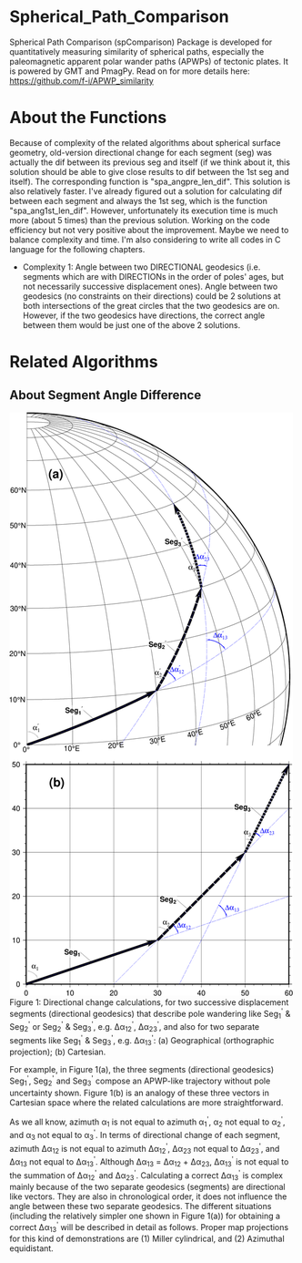 # Spherical_Path_Comparison
Spherical Path Comparison (spComparison) Package is developed for quantitatively
measuring similarity of spherical paths, especially the paleomagnetic apparent
polar wander paths (APWPs) of tectonic plates. It is powered by GMT and PmagPy.
Read on for more details here: https://github.com/f-i/APWP_similarity

# About the Functions
Because of complexity of the related algorithms about spherical surface geometry,
old-version directional change for each segment (seg) was actually the dif
between its previous seg and itself (if we think about it, this solution should
be able to give close results to dif between the 1st seg and itself). The
corresponding function is "spa_angpre_len_dif". This solution is also relatively
faster. I've already figured out a solution for calculating dif between each
segment and always the 1st seg, which is the function "spa_ang1st_len_dif".
However, unfortunately its execution time is much more (about 5 times) than the
previous solution. Working on the code efficiency but not very positive about
the improvement. Maybe we need to balance complexity and time. I'm also
considering to write all codes in C language for the following chapters.
* Complexity 1: Angle between two DIRECTIONAL geodesics (i.e. segments which
  are with DIRECTIONs in the order of poles' ages, but not necessarily
  successive displacement ones). Angle between two geodesics (no constraints
  on their directions) could be 2 solutions at both intersections of the
  great circles that the two geodesics are on. However, if the two geodesics
  have directions, the correct angle between them would be just one of the
  above 2 solutions.

# Related Algorithms

## About Segment Angle Difference

![](fig1directionalGeodesics.png?raw=true)
Figure 1: Directional change calculations, for two successive displacement
segments (directional geodesics) that describe pole wandering like
Seg<sub>1</sub><sup>'</sup> & Seg<sub>2</sub><sup>'</sup> or
Seg<sub>2</sub><sup>'</sup> & Seg<sub>3</sub><sup>'</sup>, e.g.
&Delta;&alpha;<sub>12</sub><sup>'</sup>,
&Delta;&alpha;<sub>23</sub><sup>'</sup>, and also for two separate segments like
Seg<sub>1</sub><sup>'</sup> & Seg<sub>3</sub><sup>'</sup>, e.g.
&Delta;&alpha;<sub>13</sub><sup>'</sup>: (a) Geographical (orthographic
projection); (b) Cartesian.

For example, in Figure 1(a), the three segments (directional geodesics)
Seg<sub>1</sub><sup>'</sup>, Seg<sub>2</sub><sup>'</sup> and
Seg<sub>3</sub><sup>'</sup> compose an APWP-like trajectory without pole
uncertainty shown. Figure 1(b) is an analogy of these three vectors in Cartesian
space where the related calculations are more straightforward.

As we all know, azimuth &alpha;<sub>1</sub> is not equal to azimuth
&alpha;<sub>1</sub><sup>'</sup>, &alpha;<sub>2</sub> not equal to
&alpha;<sub>2</sub><sup>'</sup>, and &alpha;<sub>3</sub> not equal to
&alpha;<sub>3</sub><sup>'</sup>. In terms of directional change of each segment,
azimuth &Delta;&alpha;<sub>12</sub> is not equal to azimuth
&Delta;&alpha;<sub>12</sub><sup>'</sup>, &Delta;&alpha;<sub>23</sub> not equal
to &Delta;&alpha;<sub>23</sub><sup>'</sup>, and &Delta;&alpha;<sub>13</sub>
not equal to &Delta;&alpha;<sub>13</sub><sup>'</sup>. Although
&Delta;&alpha;<sub>13</sub> = &Delta;&alpha;<sub>12</sub> +
&Delta;&alpha;<sub>23</sub>, &Delta;&alpha;<sub>13</sub><sup>'</sup> is not
equal to the summation of &Delta;&alpha;<sub>12</sub><sup>'</sup> and
&Delta;&alpha;<sub>23</sub><sup>'</sup>. Calculating a correct
&Delta;&alpha;<sub>13</sub><sup>'</sup> is complex mainly because of the two
separate geodesics (segments) are directional like vectors. They are also in
chronological order, it does not influence the angle between these two separate
geodesics. The different situations (including the relatively simpler one shown
in Figure 1(a)) for obtaining a correct &Delta;&alpha;<sub>13</sub><sup>'</sup>
will be described in detail as follows. Proper map projections for this kind of
demonstrations are (1) Miller cylindrical, and (2) Azimuthal equidistant.
